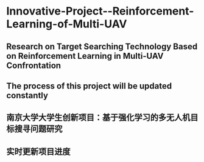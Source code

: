 # Innovative-Project--Reinforcement-Learning-of-Multi-UAV
## Research on Target Searching Technology Based on Reinforcement Learning in Multi-UAV Confrontation
## The process of this project will be updated constantly
## 南京大学大学生创新项目：基于强化学习的多无人机目标搜寻问题研究
## 实时更新项目进度
